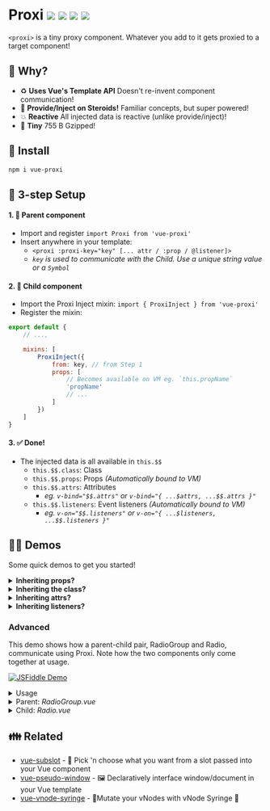 # Proxi <a href="https://npm.im/vue-proxi"><img src="https://badgen.net/npm/v/vue-proxi"></a> <a href="https://npm.im/vue-proxi"><img src="https://badgen.net/npm/dm/vue-proxi"></a> <a href="https://packagephobia.now.sh/result?p=vue-proxi"><img src="https://packagephobia.now.sh/badge?p=vue-proxi"></a> <a href="https://bundlephobia.com/result?p=vue-proxi"><img src="https://badgen.net/bundlephobia/minzip/vue-proxi"></a>

`<proxi>` is a tiny proxy component. Whatever you add to it gets proxied to a target component!

## :raising_hand: Why?
- :recycle: **Uses Vue's Template API** Doesn't re-invent component communication!
- :muscle: **Provide/Inject on Steroids!** Familiar concepts, but super powered!
- :boom: **Reactive** All injected data is reactive (unlike provide/inject)!
- :hatched_chick: **Tiny** 755 B Gzipped!

## :rocket: Install
```sh
npm i vue-proxi
```

## :vertical_traffic_light: 3-step Setup
#### 1. :woman: Parent component
   - Import and register `import Proxi from 'vue-proxi'`
   - Insert anywhere in your template:
      - `<proxi :proxi-key="key" [... attr / :prop / @listener]>`
      - _`key` is used to communicate with the Child. Use a unique string value or a `Symbol`_
#### 2. :baby: Child component
   - Import the Proxi Inject mixin: `import { ProxiInject } from 'vue-proxi'`
   - Register the mixin:

```js
export default {
    // ...,

    mixins: [
        ProxiInject({
            from: key, // from Step 1
            props: [
                // Becomes available on VM eg. `this.propName`
                'propName'
                // ...
            ]
        })
    ]
}
```
#### 3. :white_check_mark: Done!
   - The injected data is all available in `this.$$`
     - `this.$$.class`: Class
     - `this.$$.props`: Props _(Automatically bound to VM)_
     - `this.$$.attrs`: Attributes
       - _eg. `v-bind="$$.attrs"` or `v-bind="{ ...$attrs, ...$$.attrs }"`_
     - `this.$$.listeners`: Event listeners _(Automatically bound to VM)_
       - _eg. `v-on="$$.listeners"` or `v-on="{ ...$listeners, ...$$.listeners }"`_

## :man_teacher: Demos
Some quick demos to get you started!

<details>
	<summary><strong>Inheriting props?</strong></summary>
	<br>
	When you declare a prop, it filters it out from the attributes list (<code>$$.attrs</code>) to be available directly on the view model (<code>this.propName</code>) and the props list (<code>$$.props</code>).
	<table>
		<tr><th>:woman: Parent</th><th>:baby: Child</th></tr>
		<tr>
			<td valign="top"><pre lang="html">
&lt;proxi
    :proxi-key="key"
    :child-disabled="isDisabled"
    :child-label="label"
/&gt;
</pre></td>
			<td><pre lang="html">
&lt;label&gt;
    {{ label }}
    &lt;input
        type="checkbox"
        :disabled="childDisabled"
    &gt;
&lt;/label&gt;
</pre><hr><pre lang="js">
export default {
  mixins: [
    ProxiInject({
      from: key,
      props: [
        'childDisabled',
        'childLabel'
      ]
    })
  ],
  computed: {
    label() {
      return this.childLabel + ':';
    }
  }
};
</pre></td>
		</tr>
	</table>
</details>

<details>
	<summary><strong>Inheriting the class?</strong></summary>
	<br>
	Both the static class and computed class are consolidated into <code>$$.class</code> for you to easily attach to any element.
	<table>
		<tr><th>:woman: Parent</th><th>:baby: Child</th></tr>
		<tr>
			<td valign="top"><pre lang="html">
&lt;proxi
    :proxi-key="key"
    class="static-class"
    :class="['child-class', {
        disabled: isDisabled
    }]"
/&gt;
</pre></td>
			<td><pre lang="html">
&lt;div :class="$$.class"&gt;
    Child
&lt;/div&gt;
</pre><hr><pre lang="js">
export default {
    mixins: [
        ProxiInject({ from: key })
    ],
};
</pre></td>
		</tr>
	</table>
</details>

<details>
	<summary><strong>Inheriting attrs?</strong></summary>
	<br>
	<ul>
		<li>Looking to inherit a specific attribute? Just pick it out from <code>$$.attrs</code></li>
		<li>Looking to inherit all attributes? Throw <code>$$.attrs</code> into <code>v-bind</code></li>
	</ul>
	<table>
		<tr><th>:woman: Parent</th><th>:baby: Child</th></tr>
		<tr>
			<td valign="top"><pre lang="html">
&lt;proxi
    :proxi-key="key"
    :disabled="true"
/&gt;
</pre></td>
			<td><pre lang="html">
&lt;div
    :disabled="$$.attrs.disabled"
    v-bind="$$.attrs"
&gt;
    Child
&lt;/div&gt;
</pre><hr><pre lang="js">
export default {
    mixins: [
        ProxiInject({ from: key })
    ],
};
</pre></td>
		</tr>
	</table>
</details>

<details>
	<summary><strong>Inheriting listeners?</strong></summary>
	<br>
	All event listeners are in <code>$$.listeners</code> to throw right into <code>v-on</code>!
	<table>
		<tr><th>:woman: Parent</th><th>:baby: Child</th></tr>
		<tr>
			<td valign="top"><pre lang="html">
&lt;proxi
    :proxi-key="key"
    @click="handleClick"
    @custom-event="handleCustomEvent"
/&gt;
</pre></td>
			<td><pre lang="html">
&lt;button v-on="$$.listeners"&gt;
    Child
&lt;/button&gt;
</pre><hr><pre lang="js">
export default {
    mixins: [
        ProxiInject({ from: key })
    ],
    mounted() {
        // Listeners are automatically bound to VM
        this.$emit('custom-event', 'Mounted!');
    }
};
</pre></td>
		</tr>
	</table>
</details>


### Advanced
This demo shows how a parent-child pair, RadioGroup and Radio, communicate using Proxi. Note how the two components only come together at usage.

[![JSFiddle Demo](https://flat.badgen.net/badge/JSFiddle/Open%20Demo/blue)](https://jsfiddle.net/hirokiosame/akwfm1sp/)

<details>
	<summary>Usage</summary>

```vue
<template>
    <div>
        <radio-group v-model="selected">
            <radio
                label="Apples"
                value="apples"
            />
            <radio
                label="Oranges"
                value="oranges"
            />
            <radio
                label="Bananas"
                value="bananas"
            />
        </radio-group>
        <div>
            Selected: {{ selected }}
        </div>
    </div>
</template>

<script>
export default {
    data() {
        return {
            selected: []
        }
    }
}
</script>
```
</details>

<details>
	<summary>Parent: <i>RadioGroup.vue</i></summary>

```vue
<template>
    <div>
        <proxi
            :proxi-key="key"
            :checked-items="value"
            @update="$emit('input', $event)"
        >
            <slot />
        </proxi>
    </div>
</template>

<script>
import Proxi from 'vue-proxi'

export default {
    components: {
        Proxi
    },

    props: ['value'],

    data() {
        return {
            // Same idea as provide/inject
            // Use a Symbol for security
            key: 'radios'
        }
    }
}
</script>
```
</details>


<details>
	<summary>Child: <i>Radio.vue</i></summary>


```vue
<template>
    <label>
        <input
            type="checkbox"
            :checked="isChecked"
            @click="onClick"
        >
        {{ label }}
    </label>
</template>

<script>
import { ProxiInject } from 'vue-proxi'

export default {
    mixins: [
        ProxiInject({
            // Same key as parent
            from: 'radios',

            // Declare props that can be injected in
            // Only array supported for now
            props: ['checkedItems']
        })
    ],

    props: {
        label: String,
        value: null
    },

    computed: {
        isChecked() {
            return this.checkedItems.includes(this.value)
        }
    },

    methods: {
        onClick() {
            if (this.isChecked) {
                this.$emit('update', this.checkedItems.filter(i => i !== this.value))
            } else {
                this.$emit('update', [...this.checkedItems, this.value])
            }
        }
    }
}
</script>
```
</details>


## :family: Related
- [vue-subslot](https://github.com/privatenumber/vue-subslot) - 💍 Pick 'n choose what you want from a slot passed into your Vue component
- [vue-pseudo-window](https://github.com/privatenumber/vue-pseudo-window) - 🖼 Declaratively interface window/document in your Vue template
- [vue-vnode-syringe](https://github.com/privatenumber/vue-vnode-syringe) - 🧬Mutate your vNodes with vNode Syringe 💉
